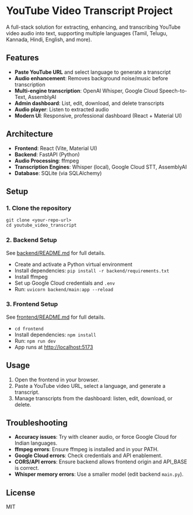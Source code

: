 # YouTube Video Transcript Project

A full-stack solution for extracting, enhancing, and transcribing YouTube video audio into text, supporting multiple languages (Tamil, Telugu, Kannada, Hindi, English, and more).

## Features
- **Paste YouTube URL** and select language to generate a transcript
- **Audio enhancement**: Removes background noise/music before transcription
- **Multi-engine transcription**: OpenAI Whisper, Google Cloud Speech-to-Text, AssemblyAI
- **Admin dashboard**: List, edit, download, and delete transcripts
- **Audio player**: Listen to extracted audio
- **Modern UI**: Responsive, professional dashboard (React + Material UI)

## Architecture
- **Frontend**: React (Vite, Material UI)
- **Backend**: FastAPI (Python)
- **Audio Processing**: ffmpeg
- **Transcription Engines**: Whisper (local), Google Cloud STT, AssemblyAI
- **Database**: SQLite (via SQLAlchemy)

## Setup

### 1. Clone the repository
```
git clone <your-repo-url>
cd youtube_video_transcript
```

### 2. Backend Setup
See [backend/README.md](backend/README.md) for full details.
- Create and activate a Python virtual environment
- Install dependencies: `pip install -r backend/requirements.txt`
- Install ffmpeg
- Set up Google Cloud credentials and `.env`
- Run: `uvicorn backend/main:app --reload`

### 3. Frontend Setup
See [frontend/README.md](frontend/README.md) for full details.
- `cd frontend`
- Install dependencies: `npm install`
- Run: `npm run dev`
- App runs at [http://localhost:5173](http://localhost:5173)

## Usage
1. Open the frontend in your browser.
2. Paste a YouTube video URL, select a language, and generate a transcript.
3. Manage transcripts from the dashboard: listen, edit, download, or delete.

## Troubleshooting
- **Accuracy issues**: Try with cleaner audio, or force Google Cloud for Indian languages.
- **ffmpeg errors**: Ensure ffmpeg is installed and in your PATH.
- **Google Cloud errors**: Check credentials and API enablement.
- **CORS/API errors**: Ensure backend allows frontend origin and API_BASE is correct.
- **Whisper memory errors**: Use a smaller model (edit backend `main.py`).

## License
MIT 